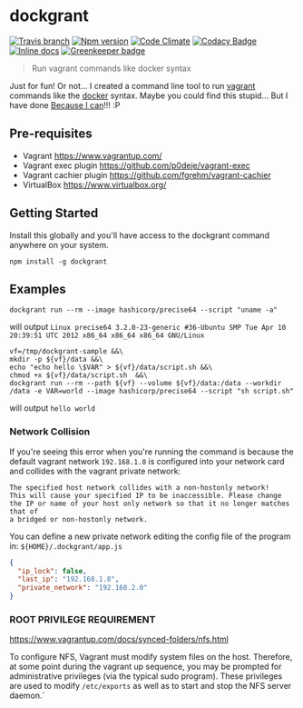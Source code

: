 # dockgrant

[![Travis branch](https://img.shields.io/travis/ferranvila/dockgrant/master.svg)](https://travis-ci.org/ferranvila/dockgrant) 
[![Npm version](http://img.shields.io/npm/v/dockgrant.svg)](https://www.npmjs.com/package/dockgrant) 
[![Code Climate](https://img.shields.io/codeclimate/github/ferranvila/dockgrant.svg)](https://codeclimate.com/github/ferranvila/dockgrant) 
[![Codacy Badge](https://api.codacy.com/project/badge/grade/73f89de1c45e4eee8cea025cde851bb7)](https://www.codacy.com/app/fnva/dockgrant) 
[![Inline docs](http://inch-ci.org/github/ferranvila/dockgrant.svg?branch=master)](http://inch-ci.org/github/ferranvila/dockgrant)
[![Greenkeeper badge](https://badges.greenkeeper.io/ferranvila/dockgrant.svg)](https://greenkeeper.io/)

> Run vagrant commands like docker syntax

Just for fun! Or not... I created a command line tool to run [vagrant](https://www.vagrantup.com/) commands like the [docker](https://www.docker.com/) syntax. Maybe you could find this stupid... But I have done [Because I can](https://github.com/krzyzanowskim/CryptoSwift#why)!!! :P

## Pre-requisites

- Vagrant https://www.vagrantup.com/
- Vagrant exec plugin https://github.com/p0deje/vagrant-exec
- Vagrant cachier plugin https://github.com/fgrehm/vagrant-cachier
- VirtualBox https://www.virtualbox.org/

## Getting Started

Install this globally and you'll have access to the dockgrant command anywhere on your system.

```shell
npm install -g dockgrant
```

## Examples

```shell
dockgrant run --rm --image hashicorp/precise64 --script "uname -a"
```
will output `Linux precise64 3.2.0-23-generic #36-Ubuntu SMP Tue Apr 10 20:39:51 UTC 2012 x86_64 x86_64 x86_64 GNU/Linux`

```shell
vf=/tmp/dockgrant-sample &&\
mkdir -p ${vf}/data &&\
echo "echo hello \$VAR" > ${vf}/data/script.sh &&\
chmod +x ${vf}/data/script.sh  &&\
dockgrant run --rm --path ${vf} --volume ${vf}/data:/data --workdir /data -e VAR=world --image hashicorp/precise64 --script "sh script.sh"
```
will output `hello world`

### Network Collision

If you're seeing this error when you're running the command is because the default vagrant network ```192.168.1.0``` is configured into your network card and collides with the vagrant private network:

```script
The specified host network collides with a non-hostonly network!
This will cause your specified IP to be inaccessible. Please change
the IP or name of your host only network so that it no longer matches that of
a bridged or non-hostonly network.
```

You can define a new private network editing the config file of the program in: ```${HOME}/.dockgrant/app.js```

```json
{
  "ip_lock": false,
  "last_ip": "192.168.1.8",
  "private_network": "192.168.2.0"
}
```

### ROOT PRIVILEGE REQUIREMENT

https://www.vagrantup.com/docs/synced-folders/nfs.html

To configure NFS, Vagrant must modify system files on the host. Therefore, at some point during the vagrant up sequence, you may be prompted for administrative privileges (via the typical sudo program). These privileges are used to modify ``/etc/exports`` as well as to start and stop the NFS server daemon.`
